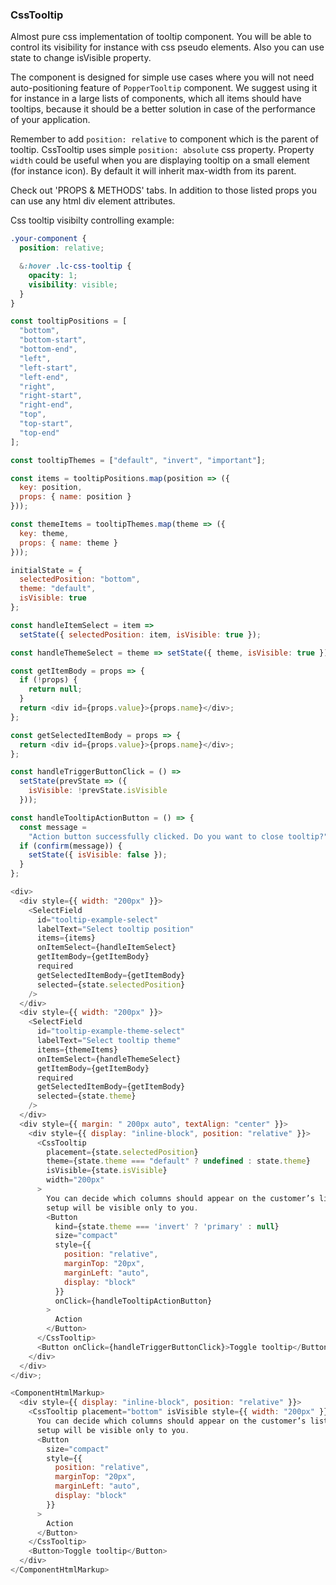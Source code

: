 <h3>CssTooltip</h3>

Almost pure css implementation of tooltip component. You will be able to control its visibility for instance with css pseudo elements.
Also you can use state to change isVisible property.

The component is designed for simple use cases where you will not need auto-positioning feature of `PopperTooltip` component.
We suggest using it for instance in a large lists of components, which all items should have tooltips, because it should be a better solution
in case of the performance of your application.

Remember to add `position: relative` to component which is the parent of tooltip. CssTooltip uses simple `position: absolute` css property.
Property `width` could be useful when you are displaying tooltip on a small element (for instance icon). By default it will inherit max-width from its parent.

Check out 'PROPS & METHODS' tabs. In addition to those listed props you can use any html div element attributes.

Css tooltip visibilty controlling example:

```css
.your-component {
  position: relative;

  &:hover .lc-css-tooltip {
    opacity: 1;
    visibility: visible;
  }
}
```

```js
const tooltipPositions = [
  "bottom",
  "bottom-start",
  "bottom-end",
  "left",
  "left-start",
  "left-end",
  "right",
  "right-start",
  "right-end",
  "top",
  "top-start",
  "top-end"
];

const tooltipThemes = ["default", "invert", "important"];

const items = tooltipPositions.map(position => ({
  key: position,
  props: { name: position }
}));

const themeItems = tooltipThemes.map(theme => ({
  key: theme,
  props: { name: theme }
}));

initialState = {
  selectedPosition: "bottom",
  theme: "default",
  isVisible: true
};

const handleItemSelect = item =>
  setState({ selectedPosition: item, isVisible: true });

const handleThemeSelect = theme => setState({ theme, isVisible: true });

const getItemBody = props => {
  if (!props) {
    return null;
  }
  return <div id={props.value}>{props.name}</div>;
};

const getSelectedItemBody = props => {
  return <div id={props.value}>{props.name}</div>;
};

const handleTriggerButtonClick = () =>
  setState(prevState => ({
    isVisible: !prevState.isVisible
  }));

const handleTooltipActionButton = () => {
  const message =
    "Action button successfully clicked. Do you want to close tooltip?";
  if (confirm(message)) {
    setState({ isVisible: false });
  }
};

<div>
  <div style={{ width: "200px" }}>
    <SelectField
      id="tooltip-example-select"
      labelText="Select tooltip position"
      items={items}
      onItemSelect={handleItemSelect}
      getItemBody={getItemBody}
      required
      getSelectedItemBody={getItemBody}
      selected={state.selectedPosition}
    />
  </div>
  <div style={{ width: "200px" }}>
    <SelectField
      id="tooltip-example-theme-select"
      labelText="Select tooltip theme"
      items={themeItems}
      onItemSelect={handleThemeSelect}
      getItemBody={getItemBody}
      required
      getSelectedItemBody={getItemBody}
      selected={state.theme}
    />
  </div>
  <div style={{ margin: " 200px auto", textAlign: "center" }}>
    <div style={{ display: "inline-block", position: "relative" }}>
      <CssTooltip
        placement={state.selectedPosition}
        theme={state.theme === "default" ? undefined : state.theme}
        isVisible={state.isVisible}
        width="200px"
      >
        You can decide which columns should appear on the customer’s list. This
        setup will be visible only to you.
        <Button
          kind={state.theme === 'invert' ? 'primary' : null}
          size="compact"
          style={{
            position: "relative",
            marginTop: "20px",
            marginLeft: "auto",
            display: "block"
          }}
          onClick={handleTooltipActionButton}
        >
          Action
        </Button>
      </CssTooltip>
      <Button onClick={handleTriggerButtonClick}>Toggle tooltip</Button>
    </div>
  </div>
</div>;
```

```js noeditor
<ComponentHtmlMarkup>
  <div style={{ display: "inline-block", position: "relative" }}>
    <CssTooltip placement="bottom" isVisible style={{ width: "200px" }}>
      You can decide which columns should appear on the customer’s list. This
      setup will be visible only to you.
      <Button
        size="compact"
        style={{
          position: "relative",
          marginTop: "20px",
          marginLeft: "auto",
          display: "block"
        }}
      >
        Action
      </Button>
    </CssTooltip>
    <Button>Toggle tooltip</Button>
  </div>
</ComponentHtmlMarkup>
```
